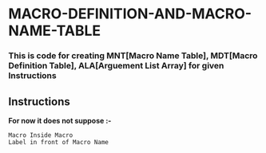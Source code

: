 # MACRO-DEFINITION-AND-MACRO-NAME-TABLE

### This is code for creating MNT[Macro Name Table], MDT[Macro Definition Table], ALA[Arguement List Array] for given Instructions

## Instructions

**For now it does not suppose :-**
```
Macro Inside Macro
Label in front of Macro Name
```
